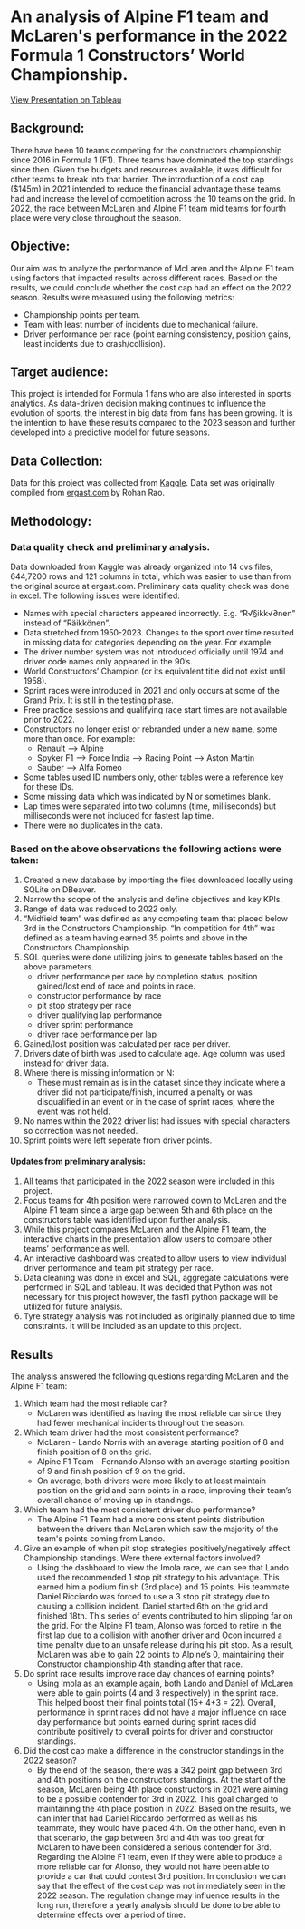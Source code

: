 # An analysis of Alpine F1 team and McLaren's performance in the 2022 Formula 1 Constructors’ World Championship.

[View Presentation on Tableau](https://public.tableau.com/shared/2PX2SQPJB?:display_count=n&:origin=viz_share_link)

## Background:
There have been 10 teams competing for the constructors championship since 2016 in Formula 1 (F1). Three teams have dominated the top standings since then. Given the budgets and resources available, it was difficult for other teams to break into that barrier. The introduction of a cost cap ($145m) in 2021 intended to reduce the financial advantage these teams had and increase the level of competition across the 10 teams on the grid. In 2022, the race between McLaren and Alpine F1 team mid teams for fourth place were very close throughout the season.

## Objective: 
Our aim was to analyze the performance of McLaren and the Alpine F1 team using factors that impacted results across different races. Based on the results, we could conclude whether the cost cap had an effect on the 2022 season. Results were measured using the following metrics: 
* Championship points per team.
* Team with least number of incidents due to mechanical failure. 
* Driver performance per race (point earning consistency, position gains, least incidents due to crash/collision).

## Target audience:
This project is intended for Formula 1 fans who are also interested in sports analytics. As data-driven decision making continues to influence the evolution of sports, the interest in big data from fans has been growing.  It is the intention to have these results compared to the 2023 season and further developed into a predictive model for future seasons. 

## Data Collection:
 Data for this project was collected from [Kaggle](https://www.kaggle.com/datasets/rohanrao/formula-1-world-championship-1950-2020).
 Data set was originally compiled from [ergast.com](http://ergast.com/mrd/) by Rohan Rao. 
 
## Methodology: 
### Data quality check and preliminary analysis.
Data downloaded from Kaggle was already organized into 14 cvs files, 644,7200 rows and 121 columns in total, which was easier to use than from the original source at ergast.com. 
Preliminary data quality check was done in excel. The following issues were identified:
* Names with special characters appeared incorrectly. E.g. “R√§ikk√∂nen” instead of “Räikkönen”.
* Data stretched from 1950-2023. Changes to the sport over time resulted in missing data for categories depending on the year. For example:
*	The driver number system was not introduced officially until 1974 and driver code names only appeared in the 90’s. 
*	World Constructors’ Champion (or its equivalent title did not exist until 1958). 
*	Sprint races were introduced in 2021 and only occurs at some of the Grand Prix. It is still in the testing phase. 
*	Free practice sessions and qualifying race start times are not available prior to 2022.
*	Constructors no longer exist or rebranded under a new name, some more than once. For example:
    * Renault --> Alpine
    * Spyker F1 --> Force India --> Racing Point --> Aston Martin
    * Sauber --> Alfa Romeo 
*	Some tables used ID numbers only, other tables were a reference key for these IDs.
*	Some missing data which was indicated by N or sometimes blank. 
*	Lap times were separated into two columns (time, milliseconds) but milliseconds were not included for fastest lap time.
*	There were no duplicates in the data. 

### Based on the above observations the following actions were taken: 
1.	Created a new database by importing the files downloaded locally using SQLite on DBeaver. 
2.	Narrow the scope of the analysis and define objectives and key KPIs.
3.	Range of data was reduced to 2022 only.
4.	“Midfield team” was defined as any competing team that placed below 3rd in the Constructors Championship. “In competition for 4th” was defined as a team having earned 35 points and above in the Constructors Championship.  
5.	SQL queries were done utilizing joins to generate tables based on the above parameters.
    * driver performance per race by completion status, position gained/lost end of race and points in race. 
    * constructor performance by race
    * pit stop strategy per race
    * driver qualifying lap performance
    * driver sprint performance
    * driver race performance per lap
6.	Gained/lost position was calculated per race per driver. 
7.	Drivers date of birth was used to calculate age. Age column was used instead for driver data. 
9.	Where there is missing information or N:
    * These must remain as is in the dataset since they indicate where a driver did not participate/finish, incurred a penalty or was disqualified in an event or in the case of sprint races, where the event was not held. 
10.	No names within the 2022 driver list had issues with special characters so correction was not needed. 
11. Sprint points were left seperate from driver points. 

#### Updates from preliminary analysis:
1.  All teams that participated in the 2022 season were included in this project. 
2.  Focus teams for 4th position were narrowed down to McLaren and the Alpine F1 team since a large gap between 5th and 6th place on the constructors table was identified upon further analysis. 
3.  While this project compares McLaren and the Alpine F1 team, the interactive charts in the presentation allow users to compare other teams’ performance as well. 
4.  An interactive dashboard was created to allow users to view individual driver performance and team pit strategy per race. 
5.  Data cleaning was done in excel and SQL, aggregate calculations were performed in SQL and tableau. It was decided that Python was not necessary for this project however, the fasf1 python package will be utilized for future analysis. 
6.  Tyre strategy analysis was not included as originally planned due to time constraints. It will be included as an update to this project. 

## Results
The analysis answered the following questions regarding McLaren and the Alpine F1 team: 
1.  Which team had the most reliable car?
      + McLaren was identified as having the most reliable car since they had fewer mechanical incidents throughout the season. 
2.  Which team driver had the most consistent performance? 
      + McLaren - Lando Norris with an average starting position of 8 and finish position of 8 on the grid. 
      + Alpine F1 Team - Fernando Alonso with an average starting position of 9 and finish position of 9 on the grid.  
      + On average, both drivers were more likely to at least maintain position on the grid and earn points in a race, improving their team’s overall chance of moving up in standings. 
3.  Which team had the most consistent driver duo performance?
      + The Alpine F1 Team had a more consistent points distribution between the drivers than McLaren which saw the majority of the team's points coming from Lando. 
4.  Give an example of when pit stop strategies positively/negatively affect Championship standings. Were there external factors involved? 
      + Using the dashboard to view the Imola race, we can see that Lando used the recommended 1 stop pit strategy to his advantage. This earned him a podium finish (3rd place) and 15 points. His teammate Daniel Ricciardo was forced to use a 3 stop pit strategy due to causing a collision incident. Daniel started 6th on the grid and finished 18th. This series of events contributed to him slipping far on the grid. For the Alpine F1 team, Alonso was forced to retire in the first lap due to a collision with another driver and Ocon incurred a time penalty due to an unsafe release during his pit stop. As a result, McLaren was able to gain 22 points to Alpine’s 0, maintaining their Constructor championship 4th standing after that race.
5.  Do sprint race results improve race day chances of earning points?
      + Using Imola as an example again, both Lando and Daniel of McLaren were able to gain points (4 and 3 respectively) in the sprint race. This helped boost their final points total (15+ 4+3 = 22). Overall, performance in sprint races did not have a major influence on race day performance but points earned during sprint races did contribute positively to overall points for driver and constructor standings. 
6.  Did the cost cap make a difference in the constructor standings in the 2022 season?
     + By the end of the season, there was a 342 point gap between 3rd and 4th positions on the constructors standings. At the start of the season, McLaren being 4th place constructors in 2021 were aiming to be a possible contender for 3rd in 2022. This goal changed to maintaining the 4th place position in 2022. Based on the results, we can infer that had Daniel Riccardo performed as well as his teammate, they would have placed 4th. On the other hand, even in that scenario, the gap between 3rd and 4th was too great for McLaren to have been considered a serious contender for 3rd. Regarding the Alpine F1 team, even if they were able to produce a more reliable car for Alonso, they would not have been able to provide a car that could contest 3rd position. In conclusion we can say that the effect of the cost cap was not immediately seen in the 2022 season. The regulation change may influence results in the long run, therefore a yearly analysis should be done to be able to determine effects over a period of time.  
     
    
